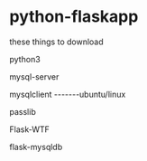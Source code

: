 # python-flaskapp

these things to download

python3

mysql-server

mysqlclient -------ubuntu/linux

passlib

Flask-WTF

flask-mysqldb

